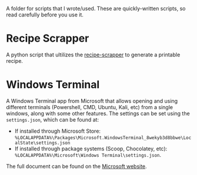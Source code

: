 A folder for scripts that I wrote/used. These are quickly-written scripts, so read carefully before you use it.

# Recipe Scrapper
A python script that ultilizes the [recipe-scrapper](https://github.com/hhursev/recipe-scrapers) to generate a printable recipe.

# Windows Terminal
A Windows Terminal app from Microsoft that allows opening and using different terminals (Powershell, CMD, Ubuntu, Kali, etc) from a single windows, along with some other features. The settings can be set using the `settings.json`, which can be found at:
- If installed through Microsoft Store: `%LOCALAPPDATA%\Packages\Microsoft.WindowsTerminal_8wekyb3d8bbwe\LocalState\settings.json`
- If installed through package systems (Scoop, Chocolatey, etc): `%LOCALAPPDATA%\Microsoft\Windows Terminal\settings.json`.

The full document can be found on the [Microsoft website](https://learn.microsoft.com/en-us/windows/terminal/).
